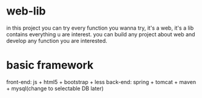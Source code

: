 # web-lib
in this project you can try every function you wanna try, it's a web, it's a lib contains everything u are interest.
you can build any project about web and develop any function you are interested.

# basic framework
front-end: js + html5 + bootstrap + less
back-end: spring + tomcat + maven + mysql(change to selectable DB later) 
